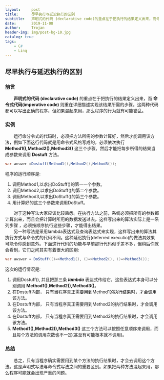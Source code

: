 ```yaml
---
layout:     post
title:      尽早执行与延迟执行的区别
subtitle:   声明式的代码 (declarative code)的重点在于把执行的结果定义出来，而命令式代码(imperative code)则重在详细描述实现该结果所需的步骤。这两种代码都可以写出正确的程序，但如果混起来用，那么程序的行为就有可能错乱。
date:       2019-11-08
author:     Trojan
header-img: img/post-bg-10.jpg
catalog: true
tags:
    - C#
    - Linq
---
```


## 尽早执行与延迟执行的区别

### 前言

&emsp;&emsp;**声明式的代码 (declarative code)** 的重点在于把执行的结果定义出来，而 **命令式代码(imperative code)** 则重在详细描述实现该结果所需的步骤。这两种代码都可以写出正确的程序，但如果混起来用，那么程序的行为就有可能错乱。

### 实例
&emsp;&emsp;运行命分令式的代码时，必须把方法所需的参数计算好，然后才能调用该方法，例如下面这行代码就是用命令式风格写成的，必须依次执行 **Method1(),Method2(),Method3()** 这三个步骤，然后才能把每步所得的结果当成参数来调用 **Dostuft** 方法。   
```csharp
var answer =Dostuff(Method1(),Method2(),Method3());
```   

程序的运行顺序是:   
1. 调用Method1,以求出DoStuff()的第一一个参数。
2. 调用Method2,以求出DoStuff()的第二个参数。
3. 调用Method3,以求出DoStuff()的第三个参数。
4. 用计算好的这三个参数来调用DoStuff。

&emsp;&emsp;对于这种写法大家应该比较熟悉。在执行方法之前，系统必须把所有的参数都计算出来，而且会把计算时所用的数据发送过去。这样写出来的算法实际上是一系列步骤 ，必须按顺序执行这些步骤，才能得出结果。   
&emsp;&emsp;另一种写法是采用lambda表达式及查询表达式来实现，这样写出来的算法其执行方式与命令式的代码不同。这种延迟执行(deferred executio)的做法其效果可能令你感到意外。下面这行代码的功能与早前那行代码似乎差不多，但稍后你就会看到，它们之间其实有着很大的区别: 

```csharp
var awswer = DoStuff(()=>Method1(), ()=>Method2(), ()=>Method3());
```

这次的运行情况是:
1. 调用Dostuff(), 并且把那三条 ***lambda*** 表达式传给它，这些表达式本身可以分别调用 **Method1(),Method2(),Method3()**。
2. 在Dostuff内部， 只有当程序真正需要用到Method1的执行结果时，才会调用
该方法。
3. 在Dostuff内部， 只有当程序真正需要用到Method2的执行结果时，才会调用
该方法。
4. 在Dostuff内部， 只有当程序真正需要用到Method3的执行结果时，才会调用
该方法。
5. **Method1(),Method2(),Method3()** 这三个方法可以按照任意顺序来调用，而且每个方法的调用次数也不一定(甚至有可能根本就不调用)。

### 总结
&emsp;&emsp;总之，只有当程序确实需要用到某个方法的执行结果时，才会去调用这个方法。这是声明式写法与命令式写法之间的重要区别。如果把两种方法混起来用，那么程序可能就会出现严重的问题。
